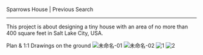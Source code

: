 Sparrows House | Previous Search

---

This project is about designing a tiny house with an area of no more than 400 square feet in Salt Lake City, USA.

Plan & 1:1 Drawings on the ground
![未命名-01](https://user-images.githubusercontent.com/90524185/134814314-08b73876-ba1e-4e21-9c4b-eaaf4c2e2207.png)
![未命名-02](https://user-images.githubusercontent.com/90524185/134814318-23fd5563-1b8b-49b9-a51c-81115c628e16.png)
![1](https://user-images.githubusercontent.com/90524185/134815043-8b648f53-afdb-4c3e-a58e-ac28b9f569b5.png)
![2](https://user-images.githubusercontent.com/90524185/134815057-3e02210d-5c70-43e8-ac11-1ab965bc9896.png)
